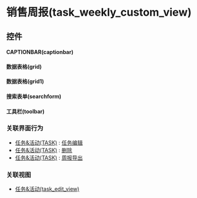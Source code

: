 # 销售周报(task_weekly_custom_view)  <!-- {docsify-ignore-all} -->



## 控件
#### CAPTIONBAR(captionbar)
#### 数据表格(grid)
#### 数据表格(grid1)
#### 搜索表单(searchform)
#### 工具栏(toolbar)


### 关联界面行为
  * [任务&活动(TASK)](module/crm/task) : [任务编辑](module/crm/task#界面行为)
  * [任务&活动(TASK)](module/crm/task) : [删除](module/crm/task#界面行为)
  * [任务&活动(TASK)](module/crm/task) : [周报导出](module/crm/task#界面行为)

### 关联视图
  * [任务&活动(task_edit_view)](app/view/task_edit_view)

<script>
 const { createApp } = Vue
  createApp({
    data() {
      return {

      }
    }
  }).use(ElementPlus).mount('#app')
</script>